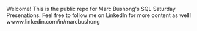 Welcome! This is the public repo for Marc Bushong's SQL Saturday Presenations. Feel free to follow me on LinkedIn for more content as well! wwww.linkedin.com/in/marcbushong
